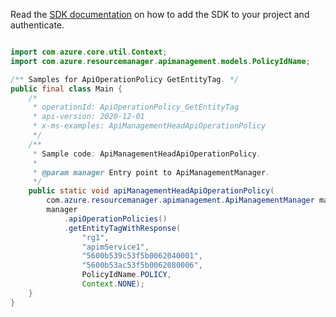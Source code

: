 Read the [SDK documentation](https://github.com/Azure/azure-sdk-for-java/blob/azure-resourcemanager-apimanagement_1.0.0-beta.2/sdk/apimanagement/azure-resourcemanager-apimanagement/README.md) on how to add the SDK to your project and authenticate.

```java

import com.azure.core.util.Context;
import com.azure.resourcemanager.apimanagement.models.PolicyIdName;

/** Samples for ApiOperationPolicy GetEntityTag. */
public final class Main {
    /*
     * operationId: ApiOperationPolicy_GetEntityTag
     * api-version: 2020-12-01
     * x-ms-examples: ApiManagementHeadApiOperationPolicy
     */
    /**
     * Sample code: ApiManagementHeadApiOperationPolicy.
     *
     * @param manager Entry point to ApiManagementManager.
     */
    public static void apiManagementHeadApiOperationPolicy(
        com.azure.resourcemanager.apimanagement.ApiManagementManager manager) {
        manager
            .apiOperationPolicies()
            .getEntityTagWithResponse(
                "rg1",
                "apimService1",
                "5600b539c53f5b0062040001",
                "5600b53ac53f5b0062080006",
                PolicyIdName.POLICY,
                Context.NONE);
    }
}
```
